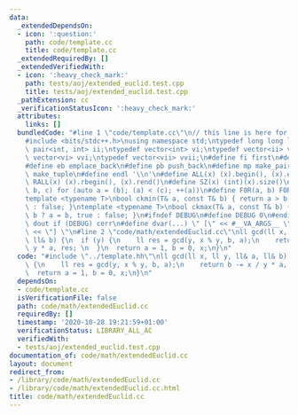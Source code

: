 ```yaml
---
data:
  _extendedDependsOn:
  - icon: ':question:'
    path: code/template.cc
    title: code/template.cc
  _extendedRequiredBy: []
  _extendedVerifiedWith:
  - icon: ':heavy_check_mark:'
    path: tests/aoj/extended_euclid.test.cpp
    title: tests/aoj/extended_euclid.test.cpp
  _pathExtension: cc
  _verificationStatusIcon: ':heavy_check_mark:'
  attributes:
    links: []
  bundledCode: "#line 1 \"code/template.cc\"\n// this line is here for a reason\n\
    #include <bits/stdc++.h>\nusing namespace std;\ntypedef long long ll;\ntypedef\
    \ pair<int, int> ii;\ntypedef vector<int> vi;\ntypedef vector<ii> vii;\ntypedef\
    \ vector<vi> vvi;\ntypedef vector<vii> vvii;\n#define fi first\n#define se second\n\
    #define eb emplace_back\n#define pb push_back\n#define mp make_pair\n#define mt\
    \ make_tuple\n#define endl '\\n'\n#define ALL(x) (x).begin(), (x).end()\n#define\
    \ RALL(x) (x).rbegin(), (x).rend()\n#define SZ(x) (int)(x).size()\n#define FOR(a,\
    \ b, c) for (auto a = (b); (a) < (c); ++(a))\n#define F0R(a, b) FOR (a, 0, (b))\n\
    template <typename T>\nbool ckmin(T& a, const T& b) { return a > b ? a = b, true\
    \ : false; }\ntemplate <typename T>\nbool ckmax(T& a, const T& b) { return a <\
    \ b ? a = b, true : false; }\n#ifndef DEBUG\n#define DEBUG 0\n#endif\n#define\
    \ dout if (DEBUG) cerr\n#define dvar(...) \" [\" << #__VA_ARGS__ \": \" << (__VA_ARGS__)\
    \ << \"] \"\n#line 2 \"code/math/extendedEuclid.cc\"\nll gcd(ll x, ll y, ll& a,\
    \ ll& b) {\n  if (y) {\n    ll res = gcd(y, x % y, b, a);\n    return b -= x /\
    \ y * a, res; \n  }\n  return a = 1, b = 0, x;\n}\n"
  code: "#include \"../template.hh\"\nll gcd(ll x, ll y, ll& a, ll& b) {\n  if (y)\
    \ {\n    ll res = gcd(y, x % y, b, a);\n    return b -= x / y * a, res; \n  }\n\
    \  return a = 1, b = 0, x;\n}\n"
  dependsOn:
  - code/template.cc
  isVerificationFile: false
  path: code/math/extendedEuclid.cc
  requiredBy: []
  timestamp: '2020-10-28 19:21:59+01:00'
  verificationStatus: LIBRARY_ALL_AC
  verifiedWith:
  - tests/aoj/extended_euclid.test.cpp
documentation_of: code/math/extendedEuclid.cc
layout: document
redirect_from:
- /library/code/math/extendedEuclid.cc
- /library/code/math/extendedEuclid.cc.html
title: code/math/extendedEuclid.cc
---
```

